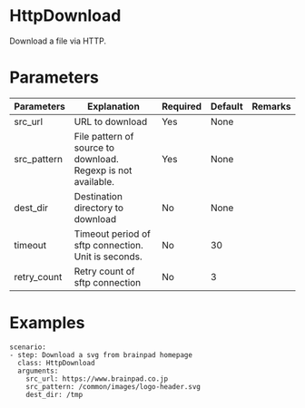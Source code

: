 # HttpDownload
Download a file via HTTP.

# Parameters
|Parameters|Explanation|Required|Default|Remarks|
|----------|-----------|--------|-------|-------|
|src_url|URL to download|Yes|None||
|src_pattern|File pattern of source to download. Regexp is not available.|Yes|None||
|dest_dir|Destination directory to download|No|None|
|timeout|Timeout period of sftp connection. Unit is seconds.|No|30||
|retry_count|Retry count of sftp connection|No|3||

# Examples
```
scenario:
- step: Download a svg from brainpad homepage
  class: HttpDownload
  arguments:
    src_url: https://www.brainpad.co.jp
    src_pattern: /common/images/logo-header.svg
    dest_dir: /tmp
```